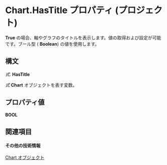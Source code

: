 
# Chart.HasTitle プロパティ (プロジェクト)
 **True** の場合、軸やグラフのタイトルを表示します。値の取得および設定が可能です。ブール型 ( **Boolean**) の値を使用します。

## 構文

 _式_. **HasTitle**

 _式_ **Chart** オブジェクトを表す変数。


## プロパティ値

 **BOOL**


## 関連項目


#### その他の技術情報


[Chart オブジェクト](810d4ec1-69d2-c432-b9da-57042b783b85.md)